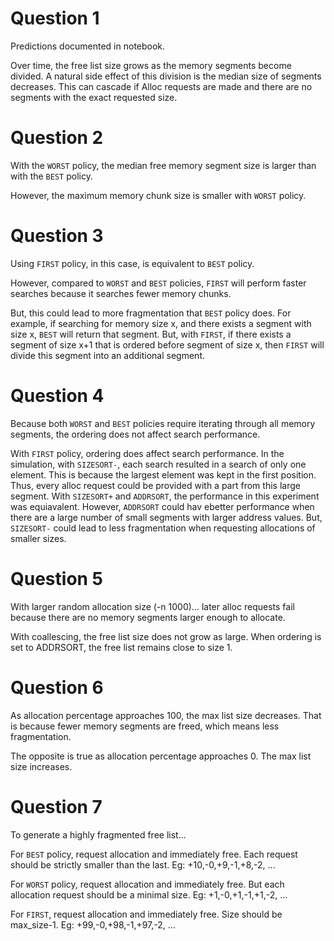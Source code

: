 # Question 1

Predictions documented in notebook.

Over time, the free list size grows as the memory segments become divided.
A natural side effect of this division is the median size of segments
decreases. This can cascade if Alloc requests are made and there are no
segments with the exact requested size.

# Question 2

With the `WORST` policy, the median free memory
segment size is larger than with the `BEST` policy.

However, the maximum memory chunk size is smaller with `WORST` policy.

# Question 3

Using `FIRST` policy, in this case, is equivalent to `BEST` policy.

However, compared to `WORST` and `BEST` policies, `FIRST` will perform
faster searches because it searches fewer memory chunks.

But, this could lead to more fragmentation that `BEST` policy does. 
For example, if searching for memory size x, and there exists
a segment with size x, `BEST` will return that segment.
But, with `FIRST`, if there exists a segment of size x+1 that
is ordered before segment of size x, then `FIRST` will divide this segment
into an additional segment.

# Question 4

Because both `WORST` and `BEST` policies require iterating through all
memory segments, the ordering does not affect search performance.

With `FIRST` policy, ordering does affect search performance.
In the simulation, with `SIZESORT-`, each search resulted in a search of
only one element. This is because the largest element was kept in the first
position. Thus, every alloc request could be provided with a part from
this large segment.
With `SIZESORT+` and `ADDRSORT`, the performance in this experiment was
equiavalent. However, `ADDRSORT` could hav ebetter performance when
there are a large number of small segments with larger address values.
But, `SIZESORT-` could lead to less fragmentation when requesting 
allocations of smaller sizes.

# Question 5

With larger random allocation size (-n 1000)...
later alloc requests fail because there are no memory segments
larger enough to allocate.

With coallescing, the free list size does not grow as large.
When ordering is set to ADDRSORT, the free list remains close to size 1.

# Question 6

As allocation percentage approaches 100, the max list size decreases.
That is because fewer memory segments are freed, which means less
fragmentation.

The opposite is true as allocation percentage approaches 0.
The  max list size increases.

# Question 7

To generate a highly fragmented free list...

For `BEST` policy, request allocation and immediately free.
Each request should be strictly smaller than the last.
Eg: +10,-0,+9,-1,+8,-2, ...

For `WORST` policy, request allocation and immediately free.
But each allocation request should be a minimal size.
Eg: +1,-0,+1,-1,+1,-2, ...

For `FIRST`, request allocation and immediately free.
Size should be max_size-1.
Eg: +99,-0,+98,-1,+97,-2, ...
